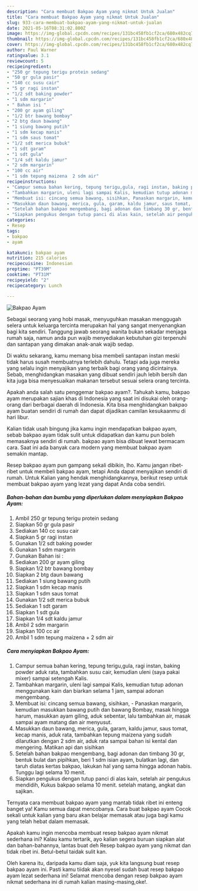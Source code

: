 ```yaml
---
description: "Cara membuat Bakpao Ayam yang nikmat Untuk Jualan"
title: "Cara membuat Bakpao Ayam yang nikmat Untuk Jualan"
slug: 933-cara-membuat-bakpao-ayam-yang-nikmat-untuk-jualan
date: 2021-05-16T08:31:02.800Z
image: https://img-global.cpcdn.com/recipes/131bc458fb1cf2ca/680x482cq70/bakpao-ayam-foto-resep-utama.jpg
thumbnail: https://img-global.cpcdn.com/recipes/131bc458fb1cf2ca/680x482cq70/bakpao-ayam-foto-resep-utama.jpg
cover: https://img-global.cpcdn.com/recipes/131bc458fb1cf2ca/680x482cq70/bakpao-ayam-foto-resep-utama.jpg
author: Paul Warner
ratingvalue: 3.1
reviewcount: 5
recipeingredient:
- "250 gr tepung terigu protein sedang"
- "50 gr gula pasir"
- "140 cc susu cair"
- "5 gr ragi instan"
- "1/2 sdt baking powder"
- "1 sdm margarin"
- " Bahan isi "
- "200 gr ayam giling"
- "1/2 btr bawang bombay"
- "2 btg daun bawang"
- "1 siung bawang putih"
- "1 sdm kecap manis"
- "1 sdm saus tomat"
- "1/2 sdt merica bubuk"
- "1 sdt garam"
- "1 sdt gula"
- "1/4 sdt kaldu jamur"
- "2 sdm margarin"
- "100 cc air"
- "1 sdm tepung maizena  2 sdm air"
recipeinstructions:
- "Campur semua bahan kering, tepung terigu,gula, ragi instan, baking powder aduk rata, tambahkan susu cair, kemudian uleni (saya pakai mixer) sampai setengah Kalis."
- "Tambahkan margarin, uleni lagi sampai Kalis, kemudian tutup adonan menggunakan kain dan biarkan selama 1 jam, sampai adonan mengembang."
- "Membuat isi: cincang semua bawang, sisihkan, Panaskan margarin, kemudian masukkan bawang putih dan bawang Bombay, masak hingga harum, masukkan ayam giling, aduk sebentar, lalu tambahkan air, masak sampai ayam matang dan air menyusut."
- "Masukkan daun bawang, merica, gula, garam, kaldu jamur, saus tomat, kecap manis, aduk rata, tambahkan tepung maizena yang sudah dilarutkan dengan 2 sdm air, aduk rata sampai bahan isi kental dan mengering. Matikan api dan sisihkan"
- "Setelah bahan bakpao mengembang, bagi adonan dan timbang 30 gr, bentuk bulat dan pipihkan, beri 1 sdm isian ayam, bulatkan lagi, dan taruh diatas kertas bakpao, lakukan hal yang sama hingga adonan habis. Tunggu lagi selama 10 menit."
- "Siapkan pengukus dengan tutup panci di alas kain, setelah air pengukus mendidih, Kukus bakpao selama 10 menit. setelah matang, angkat dan sajikan."
categories:
- Resep
tags:
- bakpao
- ayam

katakunci: bakpao ayam 
nutrition: 215 calories
recipecuisine: Indonesian
preptime: "PT39M"
cooktime: "PT31M"
recipeyield: "2"
recipecategory: Lunch

---
```



![Bakpao Ayam](https://img-global.cpcdn.com/recipes/131bc458fb1cf2ca/680x482cq70/bakpao-ayam-foto-resep-utama.jpg)

Sebagai seorang yang hobi masak, menyuguhkan masakan menggugah selera untuk keluarga tercinta merupakan hal yang sangat menyenangkan bagi kita sendiri. Tanggung jawab seorang  wanita bukan sekadar menjaga rumah saja, namun anda pun wajib menyediakan kebutuhan gizi terpenuhi dan santapan yang dimakan anak-anak wajib sedap.

Di waktu  sekarang, kamu memang bisa membeli santapan instan meski tidak harus susah membuatnya terlebih dahulu. Tetapi ada juga mereka yang selalu ingin menyajikan yang terbaik bagi orang yang dicintainya. Sebab, menghidangkan masakan yang dibuat sendiri jauh lebih bersih dan kita juga bisa menyesuaikan makanan tersebut sesuai selera orang tercinta. 



Apakah anda salah satu penggemar bakpao ayam?. Tahukah kamu, bakpao ayam merupakan sajian khas di Indonesia yang saat ini disukai oleh orang-orang dari berbagai daerah di Indonesia. Kita bisa menghidangkan bakpao ayam buatan sendiri di rumah dan dapat dijadikan camilan kesukaanmu di hari libur.

Kalian tidak usah bingung jika kamu ingin mendapatkan bakpao ayam, sebab bakpao ayam tidak sulit untuk didapatkan dan kamu pun boleh memasaknya sendiri di rumah. bakpao ayam bisa dibuat lewat bermacam cara. Saat ini ada banyak cara modern yang membuat bakpao ayam semakin mantap.

Resep bakpao ayam pun gampang sekali dibikin, lho. Kamu jangan ribet-ribet untuk membeli bakpao ayam, tetapi Anda dapat menyajikan sendiri di rumah. Untuk Kalian yang hendak menghidangkannya, berikut resep untuk membuat bakpao ayam yang lezat yang dapat Anda coba sendiri.

<!--inarticleads1-->

##### Bahan-bahan dan bumbu yang diperlukan dalam menyiapkan Bakpao Ayam:

1. Ambil 250 gr tepung terigu protein sedang
1. Siapkan 50 gr gula pasir
1. Sediakan 140 cc susu cair
1. Siapkan 5 gr ragi instan
1. Gunakan 1/2 sdt baking powder
1. Gunakan 1 sdm margarin
1. Gunakan  Bahan isi :
1. Sediakan 200 gr ayam giling
1. Siapkan 1/2 btr bawang bombay
1. Siapkan 2 btg daun bawang
1. Sediakan 1 siung bawang putih
1. Siapkan 1 sdm kecap manis
1. Siapkan 1 sdm saus tomat
1. Gunakan 1/2 sdt merica bubuk
1. Sediakan 1 sdt garam
1. Siapkan 1 sdt gula
1. Siapkan 1/4 sdt kaldu jamur
1. Ambil 2 sdm margarin
1. Siapkan 100 cc air
1. Ambil 1 sdm tepung maizena + 2 sdm air




<!--inarticleads2-->

##### Cara menyiapkan Bakpao Ayam:

1. Campur semua bahan kering, tepung terigu,gula, ragi instan, baking powder aduk rata, tambahkan susu cair, kemudian uleni (saya pakai mixer) sampai setengah Kalis.
1. Tambahkan margarin, uleni lagi sampai Kalis, kemudian tutup adonan menggunakan kain dan biarkan selama 1 jam, sampai adonan mengembang.
1. Membuat isi: cincang semua bawang, sisihkan, - Panaskan margarin, kemudian masukkan bawang putih dan bawang Bombay, masak hingga harum, masukkan ayam giling, aduk sebentar, lalu tambahkan air, masak sampai ayam matang dan air menyusut.
1. Masukkan daun bawang, merica, gula, garam, kaldu jamur, saus tomat, kecap manis, aduk rata, tambahkan tepung maizena yang sudah dilarutkan dengan 2 sdm air, aduk rata sampai bahan isi kental dan mengering. Matikan api dan sisihkan
1. Setelah bahan bakpao mengembang, bagi adonan dan timbang 30 gr, bentuk bulat dan pipihkan, beri 1 sdm isian ayam, bulatkan lagi, dan taruh diatas kertas bakpao, lakukan hal yang sama hingga adonan habis. Tunggu lagi selama 10 menit.
1. Siapkan pengukus dengan tutup panci di alas kain, setelah air pengukus mendidih, Kukus bakpao selama 10 menit. setelah matang, angkat dan sajikan.




Ternyata cara membuat bakpao ayam yang mantab tidak ribet ini enteng banget ya! Kamu semua dapat mencobanya. Cara buat bakpao ayam Cocok sekali untuk kalian yang baru akan belajar memasak atau juga bagi kamu yang telah hebat dalam memasak.

Apakah kamu ingin mencoba membuat resep bakpao ayam nikmat sederhana ini? Kalau kamu tertarik, ayo kalian segera buruan siapkan alat dan bahan-bahannya, lantas buat deh Resep bakpao ayam yang nikmat dan tidak ribet ini. Betul-betul taidak sulit kan. 

Oleh karena itu, daripada kamu diam saja, yuk kita langsung buat resep bakpao ayam ini. Pasti kamu tiidak akan nyesel sudah buat resep bakpao ayam lezat sederhana ini! Selamat mencoba dengan resep bakpao ayam nikmat sederhana ini di rumah kalian masing-masing,oke!.

